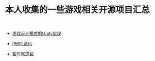# 本人收集的一些游戏相关开源项目汇总
<br>

- [游戏设计模式的Unity实现](https://github.com/QianMo/Unity-Design-Pattern)

- [PBRT源码](https://github.com/mmp/pbrt-v3)

- [暂时就这些]()

